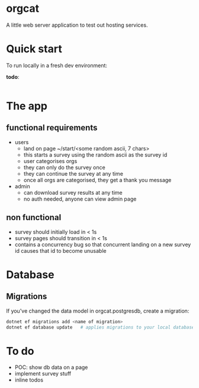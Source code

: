 # orgcat

A little web server application to test out hosting services.

# Quick start
To run locally in a fresh dev environment:

**todo**:
```sh
```

# The app
## functional requirements
- users
    - land on page ~/start/<some random ascii, 7 chars>
    - this starts a survey using the random ascii as the survey id
    - user categorises orgs
    - they can only do the survey once
    - they can continue the survey at any time
    - once all orgs are categorised, they get a thank you message
- admin
    - can download survey results at any time
    - no auth needed, anyone can view admin page

## non functional
- survey should initially load in < 1s
- survey pages should transition in < 1s
- contains a concurrency bug so that concurrent landing on a new
  survey id causes that id to become unusable


# Database
## Migrations
If you've changed the data model in orgcat.postgresdb, create a migration:

```sh
dotnet ef migrations add <name of migration>
dotnet ef database update   # applies migrations to your local database
```


# To do
- POC: show db data on a page
- implement survey stuff
- inline todos